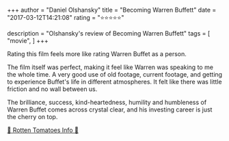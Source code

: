+++
author = "Daniel Olshansky"
title = "Becoming Warren Buffett"
date = "2017-03-12T14:21:08"
rating = "⭐⭐⭐⭐⭐"

description = "Olshansky's review of Becoming Warren Buffett"
tags = [
    "movie",
]
+++


Rating this film feels more like rating Warren Buffet as a person.

The film itself was perfect, making it feel like Warren was speaking to me the whole time. A very good use of old footage, current footage, and getting to experience Buffet's life in different atmospheres. It felt like there was little friction and no wall between us.

The brilliance, success, kind-heartedness, humility and humbleness of Warren Buffet comes across crystal clear, and his investing career is just the cherry on top.

[🍅 Rotten Tomatoes Info 🍅](https://www.rottentomatoes.com//m/becoming_warren_buffett)